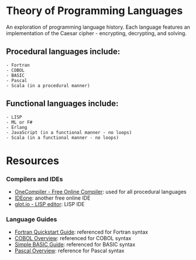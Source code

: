 # Theory of Programming Languages

An exploration of programming language history. Each language features an implementation of the Caesar cipher - encrypting, decrypting, and solving.

## Procedural languages include:
    - Fortran
    - COBOL
    - BASIC
    - Pascal
    - Scala (in a procedural manner)

## Functional languages include:
    - LISP
    - ML or F#
    - Erlang
    - JavaScript (in a functional manner - no loops)
    - Scala	(in a functional manner - no loops)

# Resources
### Compilers and IDEs
* [OneCompiler - Free Online Compiler](https://onecompiler.com/): used for all procedural languages
* [IDEone](https://ideone.com/): another free online IDE
* [glot.io - LISP editor](https://glot.io/new/clisp): LISP IDE

### Language Guides
* [Fortran Quickstart Guide](https://fortran-lang.org/en/learn/quickstart/): referenced for Fortran syntax
* [COBOL Overview](https://www.tutorialspoint.com/cobol/cobol_overview.htm): referenced for COBOL syntax
* [Simple BASIC Guide](https://lateblt.tripod.com/basic.htm): referenced for BASIC syntax
* [Pascal Overview](https://www.tutorialspoint.com/pascal/pascal_basic_syntax.htm): reference for Pascal syntax